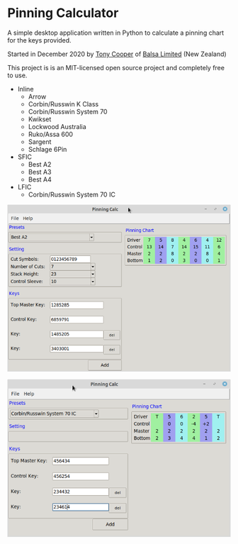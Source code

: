 # Pinning Calculator

A simple desktop application written in Python to calculate a pinning chart for the keys provided.

Started in December 2020 by [Tony Cooper](mailto:tony@balsa.co.nz) of [Balsa Limited](https://balsa.co.nz) (New Zealand)

This project is is an MIT-licensed open source project and completely free to use.

- Inline
  - Arrow
  - Corbin/Russwin K Class
  - Corbin/Russwin System 70
  - Kwikset
  - Lockwood Australia
  - Ruko/Assa 600
  - Sargent
  - Schlage 6Pin
- SFIC
  - Best A2
  - Best A3
  - Best A4
- LFIC
  - Corbin/Russwin System 70 IC

![ScreenShot1](docs/Screenshot1.png)

![ScreenShot2](docs/Screenshot2.png)